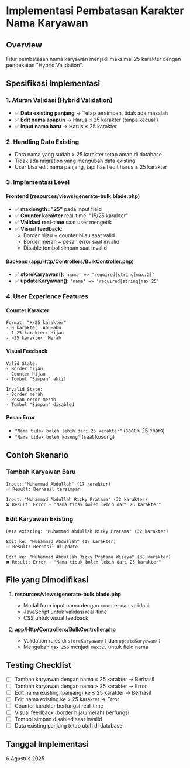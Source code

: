 # Implementasi Pembatasan Karakter Nama Karyawan

## Overview
Fitur pembatasan nama karyawan menjadi maksimal 25 karakter dengan pendekatan "Hybrid Validation".

## Spesifikasi Implementasi

### 1. Aturan Validasi (Hybrid Validation)
- ✅ **Data existing panjang** → Tetap tersimpan, tidak ada masalah
- ✅ **Edit nama apapun** → Harus ≤ 25 karakter (tanpa kecuali)  
- ✅ **Input nama baru** → Harus ≤ 25 karakter

### 2. Handling Data Existing
- Data nama yang sudah > 25 karakter tetap aman di database
- Tidak ada migration yang mengubah data existing
- User bisa edit nama panjang, tapi hasil edit harus ≤ 25 karakter

### 3. Implementasi Level

#### Frontend (resources/views/generate-bulk.blade.php)
- ✅ **maxlength="25"** pada input field
- ✅ **Counter karakter** real-time: "15/25 karakter"
- ✅ **Validasi real-time** saat user mengetik
- ✅ **Visual feedback**:
  * Border hijau + counter hijau saat valid
  * Border merah + pesan error saat invalid
  * Disable tombol simpan saat invalid

#### Backend (app/Http/Controllers/BulkController.php)
- ✅ **storeKaryawan()**: `'nama' => 'required|string|max:25'`
- ✅ **updateKaryawan()**: `'nama' => 'required|string|max:25'`

### 4. User Experience Features

#### Counter Karakter
```
Format: "X/25 karakter"
- 0 karakter: Abu-abu
- 1-25 karakter: Hijau  
- >25 karakter: Merah
```

#### Visual Feedback
```
Valid State:
- Border hijau
- Counter hijau
- Tombol "Simpan" aktif

Invalid State:
- Border merah
- Pesan error merah
- Tombol "Simpan" disabled
```

#### Pesan Error
- `"Nama tidak boleh lebih dari 25 karakter"` (saat > 25 chars)
- `"Nama tidak boleh kosong"` (saat kosong)

## Contoh Skenario

### Tambah Karyawan Baru
```
Input: "Muhammad Abdullah" (17 karakter)
✅ Result: Berhasil tersimpan

Input: "Muhammad Abdullah Rizky Pratama" (32 karakter)
❌ Result: Error - "Nama tidak boleh lebih dari 25 karakter"
```

### Edit Karyawan Existing
```
Data existing: "Muhammad Abdullah Rizky Pratama" (32 karakter)

Edit ke: "Muhammad Abdullah" (17 karakter)
✅ Result: Berhasil diupdate

Edit ke: "Muhammad Abdullah Rizky Pratama Wijaya" (38 karakter)  
❌ Result: Error - "Nama tidak boleh lebih dari 25 karakter"
```

## File yang Dimodifikasi

1. **resources/views/generate-bulk.blade.php**
   - Modal form input nama dengan counter dan validasi
   - JavaScript untuk validasi real-time
   - CSS untuk visual feedback

2. **app/Http/Controllers/BulkController.php**
   - Validation rules di `storeKaryawan()` dan `updateKaryawan()`
   - Mengubah `max:255` menjadi `max:25` untuk field nama

## Testing Checklist

- [ ] Tambah karyawan dengan nama ≤ 25 karakter → Berhasil
- [ ] Tambah karyawan dengan nama > 25 karakter → Error
- [ ] Edit nama existing (panjang) ke ≤ 25 karakter → Berhasil  
- [ ] Edit nama existing ke > 25 karakter → Error
- [ ] Counter karakter berfungsi real-time
- [ ] Visual feedback (border hijau/merah) berfungsi
- [ ] Tombol simpan disabled saat invalid
- [ ] Data existing panjang tetap utuh di database

## Tanggal Implementasi
6 Agustus 2025
